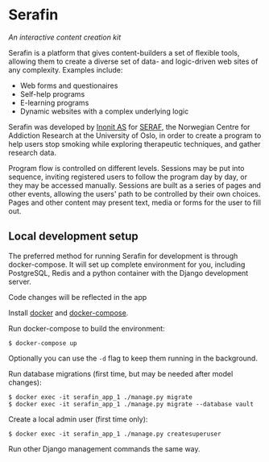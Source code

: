 # Serafin
_An interactive content creation kit_

Serafin is a platform that gives content-builders a set of flexible tools, allowing them to create a diverse set of data- and logic-driven web sites of any complexity. Examples include:

- Web forms and questionaires
- Self-help programs
- E-learning programs
- Dynamic websites with a complex underlying logic

Serafin was developed by [Inonit AS](http://inonit.no/) for [SERAF](http://www.med.uio.no/klinmed/english/research/centres/seraf/), the Norwegian Centre for Addiction Research at the University of Oslo, in order to create a program to help users stop smoking while exploring therapeutic techniques, and gather research data.

Program flow is controlled on different levels. Sessions may be put into sequence, inviting registered users to follow the program day by day, or they may be accessed manually. Sessions are built as a series of pages and other events, allowing the users' path to be controlled by their own choices. Pages and other content may present text, media or forms for the user to fill out.


## Local development setup

The preferred method for running Serafin for development is through docker-compose. It will set up complete environment for you, including PostgreSQL, Redis and a python container with the Django development server.

Code changes will be reflected in the app

Install [docker](https://docs.docker.com/engine/installation/) and [docker-compose](https://docs.docker.com/compose/install/).

Run docker-compose to build the environment:

    $ docker-compose up

Optionally you can use the `-d` flag to keep them running in the background.

Run database migrations (first time, but may be needed after model changes):

    $ docker exec -it serafin_app_1 ./manage.py migrate 
    $ docker exec -it serafin_app_1 ./manage.py migrate --database vault

Create a local admin user (first time only):

    $ docker exec -it serafin_app_1 ./manage.py createsuperuser

Run other Django management commands the same way.
